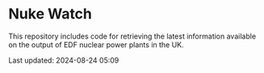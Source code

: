 # Nuke Watch

This repository includes code for retrieving the latest information available on the output of EDF nuclear power plants in the UK.

Last updated: 2024-08-24 05:09